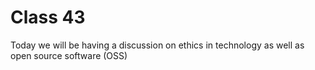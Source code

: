 # Class 43

Today we will be having a discussion on ethics in technology as well as open source software (OSS)
